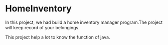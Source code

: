 # HomeInventory
In this project, we had build a home inventory manager program.The project will keep record of your belongings.

This project help a lot to know the function of java.
